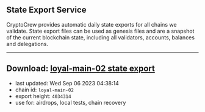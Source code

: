 ## State Export Service
CryptoCrew provides automatic daily state exports for all chains we validate. State export files can be used as genesis files and are a snapshot of the current blockchain state, including all validators, accounts, balances and delegations.

---
**Download: [loyal-main-02 state export](https://dl.ccvalidators.com/SERVICE/loyal/loyal-main-02_export_4034314.json)**
---

- last updated: Wed Sep 06 2023 04:38:14
- chain id: `loyal-main-02`
- export height: `4034314`
- use for: airdrops, local tests, chain recovery
